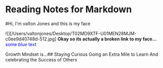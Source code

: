 # Reading Notes for Markdown

#Hi, I'm valton Jones and this is my face 

![][/Users/valtonjones/Desktop/T02MD9XTF-U01MEN28MJM-c0ee9d40748d-512.jpg]
**Okay so its actually a broken link to my face...** <span style="color:blue">some *blue* text</span>


Growth Mindset is...##
Staying Curious
Going an Extra Mile to Learn
And celebrating the Success of Others

